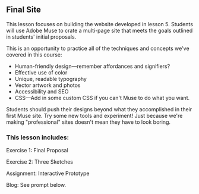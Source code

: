 ## Final Site

This lesson focuses on building the website developed in lesson 5. Students will use Adobe Muse to crate a multi-page site that meets the goals outlined in students' initial proposals.

This is an opportunity to practice all of the techniques and concepts we've covered in this course:

* Human-friendly design—remember affordances and signifiers? 
* Effective use of color
* Unique, readable typography
* Vector artwork and photos
* Accessibility and SEO
* CSS—Add in some custom CSS if you can't Muse to do what you want.

Students should push their designs beyond what they accomplished in their first Muse site. Try some new tools and experiment! Just because we're making "professional" sites doesn't mean they have to look boring.

### This lesson includes:

Exercise 1: Final Proposal

Exercise 2: Three Sketches

Assignment: Interactive Prototype

Blog: See prompt below.

